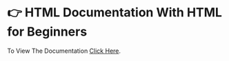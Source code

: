 # :point_right: HTML Documentation With HTML for Beginners
To View The Documentation [Click Here](https://snehap02.github.io/htmldocumentation/).
